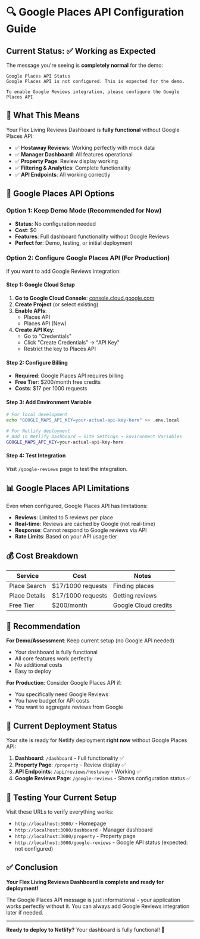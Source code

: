 # 🔍 Google Places API Configuration Guide

## Current Status: ✅ Working as Expected

The message you're seeing is **completely normal** for the demo:
```
Google Places API Status
Google Places API is not configured. This is expected for the demo.

To enable Google Reviews integration, please configure the Google Places API
```

## 🎯 What This Means

Your Flex Living Reviews Dashboard is **fully functional** without Google Places API:
- ✅ **Hostaway Reviews**: Working perfectly with mock data
- ✅ **Manager Dashboard**: All features operational
- ✅ **Property Page**: Review display working
- ✅ **Filtering & Analytics**: Complete functionality
- ✅ **API Endpoints**: All working correctly

## 🔧 Google Places API Options

### Option 1: Keep Demo Mode (Recommended for Now)
- **Status**: No configuration needed
- **Cost**: $0
- **Features**: Full dashboard functionality without Google Reviews
- **Perfect for**: Demo, testing, or initial deployment

### Option 2: Configure Google Places API (For Production)
If you want to add Google Reviews integration:

#### Step 1: Google Cloud Setup
1. **Go to Google Cloud Console**: [console.cloud.google.com](https://console.cloud.google.com)
2. **Create Project** (or select existing)
3. **Enable APIs**:
   - Places API
   - Places API (New)
4. **Create API Key**:
   - Go to "Credentials"
   - Click "Create Credentials" → "API Key"
   - Restrict the key to Places API

#### Step 2: Configure Billing
- **Required**: Google Places API requires billing
- **Free Tier**: $200/month free credits
- **Costs**: $17 per 1000 requests

#### Step 3: Add Environment Variable
```bash
# For local development
echo "GOOGLE_MAPS_API_KEY=your-actual-api-key-here" >> .env.local

# For Netlify deployment
# Add in Netlify Dashboard → Site Settings → Environment Variables
GOOGLE_MAPS_API_KEY=your-actual-api-key-here
```

#### Step 4: Test Integration
Visit `/google-reviews` page to test the integration.

## 📊 Google Places API Limitations

Even when configured, Google Places API has limitations:
- **Reviews**: Limited to 5 reviews per place
- **Real-time**: Reviews are cached by Google (not real-time)
- **Response**: Cannot respond to Google reviews via API
- **Rate Limits**: Based on your API usage tier

## 💰 Cost Breakdown

| Service | Cost | Notes |
|---------|------|-------|
| Place Search | $17/1000 requests | Finding places |
| Place Details | $17/1000 requests | Getting reviews |
| Free Tier | $200/month | Google Cloud credits |

## 🎯 Recommendation

**For Demo/Assessment**: Keep current setup (no Google API needed)
- Your dashboard is fully functional
- All core features work perfectly
- No additional costs
- Easy to deploy

**For Production**: Consider Google Places API if:
- You specifically need Google Reviews
- You have budget for API costs
- You want to aggregate reviews from Google

## 🚀 Current Deployment Status

Your site is ready for Netlify deployment **right now** without Google Places API:

1. **Dashboard**: `/dashboard` - Full functionality ✅
2. **Property Page**: `/property` - Review display ✅
3. **API Endpoints**: `/api/reviews/hostaway` - Working ✅
4. **Google Reviews Page**: `/google-reviews` - Shows configuration status ✅

## 🔄 Testing Your Current Setup

Visit these URLs to verify everything works:
- `http://localhost:3000/` - Homepage
- `http://localhost:3000/dashboard` - Manager dashboard
- `http://localhost:3000/property` - Property page
- `http://localhost:3000/google-reviews` - Google API status (expected: not configured)

## ✅ Conclusion

**Your Flex Living Reviews Dashboard is complete and ready for deployment!**

The Google Places API message is just informational - your application works perfectly without it. You can always add Google Reviews integration later if needed.

---

**Ready to deploy to Netlify?** Your dashboard is fully functional! 🎉
